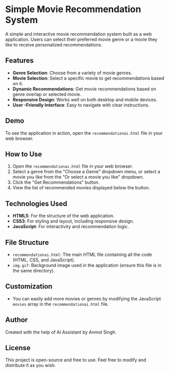# Simple Movie Recommendation System

A simple and interactive movie recommendation system built as a web application. Users can select their preferred movie genre or a movie they like to receive personalized recommendations.

## Features

- **Genre Selection**: Choose from a variety of movie genres.
- **Movie Selection**: Select a specific movie to get recommendations based on it.
- **Dynamic Recommendations**: Get movie recommendations based on genre overlap or selected movie.
- **Responsive Design**: Works well on both desktop and mobile devices.
- **User -Friendly Interface**: Easy to navigate with clear instructions.

## Demo

To see the application in action, open the `recommendationai.html` file in your web browser.

## How to Use

1. Open the `recommendationai.html` file in your web browser.
2. Select a genre from the "Choose a Genre" dropdown menu, or select a movie you like from the "Or select a movie you like" dropdown.
3. Click the "Get Recommendations" button.
4. View the list of recommended movies displayed below the button.

## Technologies Used

- **HTML5**: For the structure of the web application.
- **CSS3**: For styling and layout, including responsive design.
- **JavaScript**: For interactivity and recommendation logic.

## File Structure

- `recommendationai.html`: The main HTML file containing all the code (HTML, CSS, and JavaScript).
- `img.gif`: Background image used in the application (ensure this file is in the same directory).

## Customization

- You can easily add more movies or genres by modifying the JavaScript `movies` array in the `recommendationai.html` file.

## Author

Created with the help of AI Assistant by Anmol Singh.

## License

This project is open-source and free to use. Feel free to modify and distribute it as you wish.